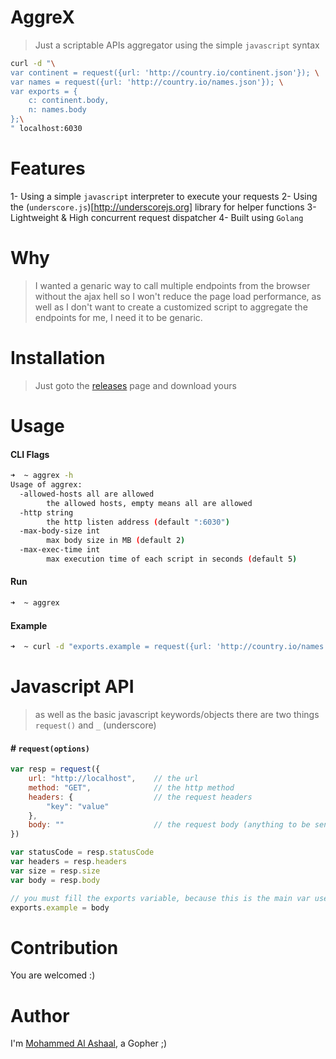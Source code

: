 AggreX
=======
> Just a scriptable APIs aggregator using the simple `javascript` syntax

```bash
curl -d "\
var continent = request({url: 'http://country.io/continent.json'}); \
var names = request({url: 'http://country.io/names.json'}); \
var exports = {
	c: continent.body,
	n: names.body
};\
" localhost:6030
```
Features
========
1- Using a simple `javascript` interpreter to execute your requests
2- Using the (`underscore.js`)[http://underscorejs.org] library for helper functions
3- Lightweight & High concurrent request dispatcher
4- Built using `Golang`

Why
====
> I wanted a genaric way to call multiple endpoints from the browser without the ajax hell so I won't reduce the page load performance, as well as I don't want to create a customized script to aggregate the endpoints for me, I need it to be genaric.

Installation
=============
> Just goto the [releases](https://github.com/alash3al/aggrex/releases) page and download yours

Usage
=====

#### CLI Flags
```bash
➜  ~ aggrex -h
Usage of aggrex:
  -allowed-hosts all are allowed
    	the allowed hosts, empty means all are allowed
  -http string
    	the http listen address (default ":6030")
  -max-body-size int
    	max body size in MB (default 2)
  -max-exec-time int
    	max execution time of each script in seconds (default 5)

```

#### Run
```bash
➜  ~ aggrex
```

#### Example
```bash
➜  ~ curl -d "exports.example = request({url: 'http://country.io/names.json'})" localhost:6030
```

Javascript API
==============
> as well as the basic javascript keywords/objects there are two things `request()` and `_` (underscore)

#### # `request(options)`
```javascript
var resp = request({
    url: "http://localhost",    // the url
    method: "GET",              // the http method
    headers: {                  // the request headers
        "key": "value"
    },
    body: ""                    // the request body (anything to be sent i.e 'string', 'object' ... etc)
})

var statusCode = resp.statusCode
var headers = resp.headers
var size = resp.size
var body = resp.body

// you must fill the exports variable, because this is the main var used as a response
exports.example = body
```

Contribution
============
You are welcomed :)

Author
=========
I'm [Mohammed Al Ashaal](http://github.com/alash3al), a Gopher ;)